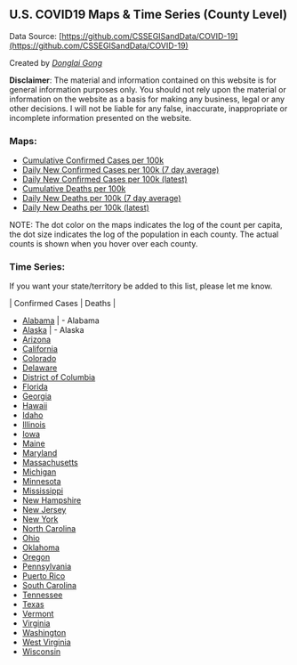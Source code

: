 ## U.S. COVID19 Maps & Time Series (County Level)
Data Source: [https://github.com/CSSEGISandData/COVID-19](https://github.com/CSSEGISandData/COVID-19)

Created by [_Donglai Gong_](mailto:gong@bluetao.com)

**Disclaimer**: The material and information contained on this website is for general information purposes only. You should not rely upon the material or information on the website as a basis for making any business, legal or any other decisions. I will not be liable for any false, inaccurate, inappropriate or incomplete information presented on the website.

### Maps: 

- [Cumulative Confirmed Cases per 100k](https://truedichotomy.github.io/covid19_public/maps/covid19map_confirmed.html)
- [Daily New Confirmed Cases per 100k (7 day average)](https://truedichotomy.github.io/covid19_public/maps/covid19map_delta_confirmed_7days.html)
- [Daily New Confirmed Cases per 100k (latest)](https://truedichotomy.github.io/covid19_public/maps/covid19map_delta_confirmed_latest.html)
- [Cumulative Deaths per 100k](https://truedichotomy.github.io/covid19_public/maps/covid19map_death.html)
- [Daily New Deaths per 100k (7 day average)](https://truedichotomy.github.io/covid19_public/maps/covid19map_delta_death_7days.html)
- [Daily New Deaths per 100k (latest)](https://truedichotomy.github.io/covid19_public/maps/covid19map_delta_death_latest.html)

NOTE: The dot color on the maps indicates the log of the count per capita, the dot size indicates the log of the population in each county. The actual counts is shown when you hover over each county.

### Time Series:

If you want your state/territory be added to this list, please let me know.

| Confirmed Cases | Deaths |
- [Alabama](https://truedichotomy.github.io/covid19_public/timeseries/covid19ts_Alabama.html) | - Alabama
- [Alaska](https://truedichotomy.github.io/covid19_public/timeseries/covid19ts_Alaska.html) | - Alaska
- [Arizona](https://truedichotomy.github.io/covid19_public/timeseries/covid19ts_Arizona.html)
- [California](https://truedichotomy.github.io/covid19_public/timeseries/covid19ts_California.html)
- [Colorado](https://truedichotomy.github.io/covid19_public/timeseries/covid19ts_Colorado.html)
- [Delaware](https://truedichotomy.github.io/covid19_public/timeseries/covid19ts_Delaware.html)
- [District of Columbia](https://truedichotomy.github.io/covid19_public/timeseries/covid19ts_DistrictofColumbia.html)
- [Florida](https://truedichotomy.github.io/covid19_public/timeseries/covid19ts_Florida.html)
- [Georgia](https://truedichotomy.github.io/covid19_public/timeseries/covid19ts_Georgia.html)
- [Hawaii](https://truedichotomy.github.io/covid19_public/timeseries/covid19ts_Hawaii.html)
- [Idaho](https://truedichotomy.github.io/covid19_public/timeseries/covid19ts_Idaho.html)
- [Illinois](https://truedichotomy.github.io/covid19_public/timeseries/covid19ts_Illinois.html)
- [Iowa](https://truedichotomy.github.io/covid19_public/timeseries/covid19ts_Iowa.html)
- [Maine](https://truedichotomy.github.io/covid19_public/timeseries/covid19ts_Maine.html)
- [Maryland](https://truedichotomy.github.io/covid19_public/timeseries/covid19ts_Maryland.html)
- [Massachusetts](https://truedichotomy.github.io/covid19_public/timeseries/covid19ts_Massachusetts.html)
- [Michigan](https://truedichotomy.github.io/covid19_public/timeseries/covid19ts_Michigan.html)
- [Minnesota](https://truedichotomy.github.io/covid19_public/timeseries/covid19ts_Minnesota.html)
- [Mississippi](https://truedichotomy.github.io/covid19_public/timeseries/covid19ts_Mississippi.html)
- [New Hampshire](https://truedichotomy.github.io/covid19_public/timeseries/covid19ts_NewHampshire.html)
- [New Jersey](https://truedichotomy.github.io/covid19_public/timeseries/covid19ts_NewJersey.html)
- [New York](https://truedichotomy.github.io/covid19_public/timeseries/covid19ts_NewYork.html)
- [North Carolina](https://truedichotomy.github.io/covid19_public/timeseries/covid19ts_NorthCarolina.html)
- [Ohio](https://truedichotomy.github.io/covid19_public/timeseries/covid19ts_Ohio.html)
- [Oklahoma](https://truedichotomy.github.io/covid19_public/timeseries/covid19ts_Oklahoma.html)
- [Oregon](https://truedichotomy.github.io/covid19_public/timeseries/covid19ts_Oregon.html)
- [Pennsylvania](https://truedichotomy.github.io/covid19_public/timeseries/covid19ts_Pennsylvania.html)
- [Puerto Rico](https://truedichotomy.github.io/covid19_public/timeseries/covid19ts_PuertoRico.html)
- [South Carolina](https://truedichotomy.github.io/covid19_public/timeseries/covid19ts_SouthCarolina.html)
- [Tennessee](https://truedichotomy.github.io/covid19_public/timeseries/covid19ts_Tennessee.html)
- [Texas](https://truedichotomy.github.io/covid19_public/timeseries/covid19ts_Texas.html)
- [Vermont](https://truedichotomy.github.io/covid19_public/timeseries/covid19ts_Vermont.html)
- [Virginia](https://truedichotomy.github.io/covid19_public/timeseries/covid19ts_Virginia.html)
- [Washington](https://truedichotomy.github.io/covid19_public/timeseries/covid19ts_Washington.html)
- [West Virginia](https://truedichotomy.github.io/covid19_public/timeseries/covid19ts_WestVirginia.html)
- [Wisconsin](https://truedichotomy.github.io/covid19_public/timeseries/covid19ts_Wisconsin.html)



